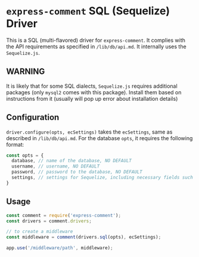 # `express-comment` SQL (Sequelize) Driver
This is a SQL (multi-flavored) driver for `express-comment`. It complies with the API requirements as specified in `/lib/db/api.md`. It internally uses the `Sequelize.js`.

## WARNING
It is likely that for some SQL dialects, `Sequelize.js` requires additional packages (only `mysql2` comes with this package). Install them based on instructions from it (usually will pop up error about installation details)

## Configuration
`driver.configure(opts, ecSettings)` takes the `ecSettings`, same as described in `/lib/db/api.md`. For the database `opts`, it requires the following format:
```javascript
const opts = {
  database, // name of the database, NO DEFAULT
  username, // username, NO DEFAULT
  password, // password to the database, NO DEFAULT
  settings, // settings for Sequelize, including necessary fields such as 'dialect'. See [http://docs.sequelizejs.com/manual/] for detailed configuration settings (as used in MongoClient.connect(url, settings))
}
```

## Usage
```javascript
const comment = require('express-comment');
const drivers = comment.drivers;

// to create a middleware
const middleware = comment(drivers.sql(opts), ecSettings);

app.use('/middleware/path', middleware);
```